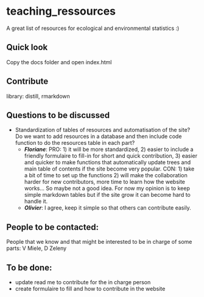 # teaching_ressources
A great list of resources for ecological and environmental statistics :)

## Quick look
Copy the docs folder and open index.html

## Contribute
library: distill, rmarkdown

## Questions to be discussed
- Standardization of tables of resources and automatisation of the site? Do we want to add resources in a database and then include code function to do the resources table in each part?
    - ***Floriane***: PRO: 1) it will be more standardized, 2) easier to include a friendly formulaire to fill-in for short and quick contribution, 3) easier and quicker to make functions that automatically update trees and main table of contents if the site become very popular. CON: 1) take a bit of time to set up the functions 2) will make the collaboration harder for new contributors, more time to learn how the website works... So maybe not a good idea. For now my opinion is to keep simple markdown tables but if the site grow it can become hard to handle it.
    - ***Olivier***: I agree, keep it simple so that others can contribute easily. 
    

## People to be contacted:

People that we know and that might be interested to be in charge of some parts:
V Miele, D Zeleny


## To be done:
- update read me to contribute for the in charge person  
- create formulaire to fill and how to contribute in the website
